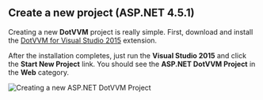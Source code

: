 ## Create a new project (ASP.NET 4.5.1)

Creating a new **DotVVM** project is really simple. First, download and install the [DotVVM for Visual Studio 2015](/download/vsix_free) extension.

After the installation completes, just run the **Visual Studio 2015** and click the **Start New Project** link.
You should see the **ASP.NET DotVVM Project** in the **Web** category.

<img src="{imageDir}how-to-start-dotnet-451_img1.png" alt="Creating a new ASP.NET DotVVM Project" />


